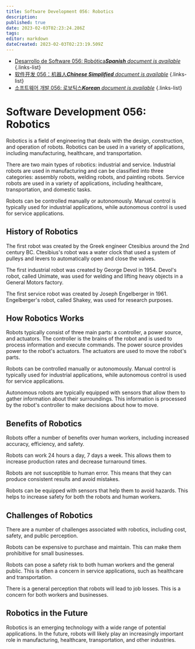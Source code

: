 ```yaml
---
title: Software Development 056: Robotics
description: 
published: true
date: 2023-02-03T02:23:24.286Z
tags: 
editor: markdown
dateCreated: 2023-02-03T02:23:19.509Z
---
```


- [Desarrollo de Software 056: Robótica***Spanish** document is available*](/es/Knowledge-base/Software-Development/Learning/software-development-056-robotics)
{.links-list}
- [软件开发 056：机器人***Chinese Simplified** document is available*](/zh/Knowledge-base/Software-Development/Learning/software-development-056-robotics)
{.links-list}
- [소프트웨어 개발 056: 로보틱스***Korean** document is available*](/ko/Knowledge-base/Software-Development/Learning/software-development-056-robotics)
{.links-list}


# Software Development 056: Robotics

Robotics is a field of engineering that deals with the design, construction, and operation of robots. Robotics can be used in a variety of applications, including manufacturing, healthcare, and transportation.

There are two main types of robotics: industrial and service. Industrial robots are used in manufacturing and can be classified into three categories: assembly robots, welding robots, and painting robots. Service robots are used in a variety of applications, including healthcare, transportation, and domestic tasks.

Robots can be controlled manually or autonomously. Manual control is typically used for industrial applications, while autonomous control is used for service applications.

## History of Robotics

The first robot was created by the Greek engineer Ctesibius around the 2nd century BC. Ctesibius's robot was a water clock that used a system of pulleys and levers to automatically open and close the valves.

The first industrial robot was created by George Devol in 1954. Devol's robot, called Unimate, was used for welding and lifting heavy objects in a General Motors factory.

The first service robot was created by Joseph Engelberger in 1961. Engelberger's robot, called Shakey, was used for research purposes.

## How Robotics Works

Robots typically consist of three main parts: a controller, a power source, and actuators. The controller is the brains of the robot and is used to process information and execute commands. The power source provides power to the robot's actuators. The actuators are used to move the robot's parts.

Robots can be controlled manually or autonomously. Manual control is typically used for industrial applications, while autonomous control is used for service applications.

Autonomous robots are typically equipped with sensors that allow them to gather information about their surroundings. This information is processed by the robot's controller to make decisions about how to move.

## Benefits of Robotics

Robots offer a number of benefits over human workers, including increased accuracy, efficiency, and safety.

Robots can work 24 hours a day, 7 days a week. This allows them to increase production rates and decrease turnaround times.

Robots are not susceptible to human error. This means that they can produce consistent results and avoid mistakes.

Robots can be equipped with sensors that help them to avoid hazards. This helps to increase safety for both the robots and human workers.

## Challenges of Robotics

There are a number of challenges associated with robotics, including cost, safety, and public perception.

Robots can be expensive to purchase and maintain. This can make them prohibitive for small businesses.

Robots can pose a safety risk to both human workers and the general public. This is often a concern in service applications, such as healthcare and transportation.

There is a general perception that robots will lead to job losses. This is a concern for both workers and businesses.

## Robotics in the Future

Robotics is an emerging technology with a wide range of potential applications. In the future, robots will likely play an increasingly important role in manufacturing, healthcare, transportation, and other industries.